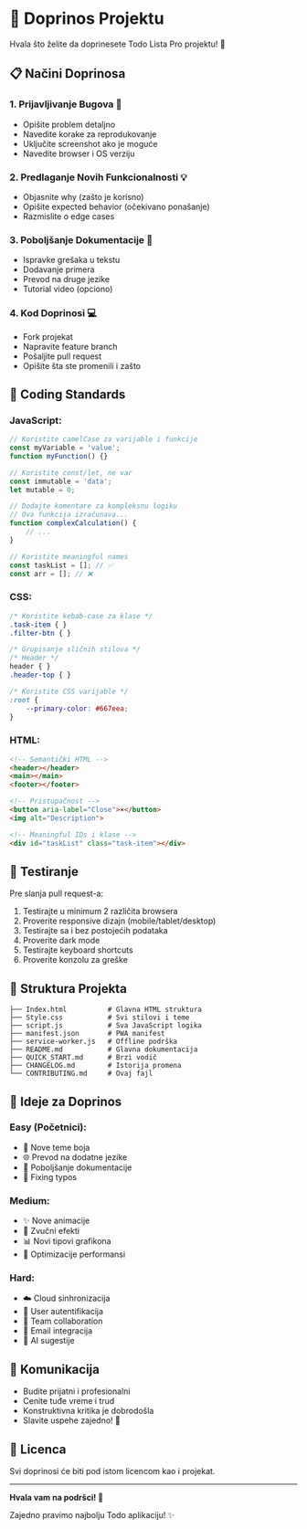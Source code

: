 # 🤝 Doprinos Projektu

Hvala što želite da doprinesete Todo Lista Pro projektu! 🎉

## 📋 Načini Doprinosa

### 1. **Prijavljivanje Bugova** 🐛
- Opišite problem detaljno
- Navedite korake za reprodukovanje
- Uključite screenshot ako je moguće
- Navedite browser i OS verziju

### 2. **Predlaganje Novih Funkcionalnosti** 💡
- Objasnite why (zašto je korisno)
- Opišite expected behavior (očekivano ponašanje)
- Razmislite o edge cases

### 3. **Poboljšanje Dokumentacije** 📝
- Ispravke grešaka u tekstu
- Dodavanje primera
- Prevod na druge jezike
- Tutorial video (opciono)

### 4. **Kod Doprinosi** 💻
- Fork projekat
- Napravite feature branch
- Pošaljite pull request
- Opišite šta ste promenili i zašto

## 🎨 Coding Standards

### JavaScript:
```javascript
// Koristite camelCase za varijable i funkcije
const myVariable = 'value';
function myFunction() {}

// Koristite const/let, ne var
const immutable = 'data';
let mutable = 0;

// Dodajte komentare za kompleksnu logiku
// Ova funkcija izračunava...
function complexCalculation() {
    // ...
}

// Koristite meaningful names
const taskList = []; // ✅
const arr = []; // ❌
```

### CSS:
```css
/* Koristite kebab-case za klase */
.task-item { }
.filter-btn { }

/* Grupisanje sličnih stilova */
/* Header */
header { }
.header-top { }

/* Koristite CSS varijable */
:root {
    --primary-color: #667eea;
}
```

### HTML:
```html
<!-- Semantički HTML -->
<header></header>
<main></main>
<footer></footer>

<!-- Pristupačnost -->
<button aria-label="Close">×</button>
<img alt="Description">

<!-- Meaningful IDs i klase -->
<div id="taskList" class="task-item"></div>
```

## 🧪 Testiranje

Pre slanja pull request-a:
1. Testirajte u minimum 2 različita browsera
2. Proverite responsive dizajn (mobile/tablet/desktop)
3. Testirajte sa i bez postojećih podataka
4. Proverite dark mode
5. Testirajte keyboard shortcuts
6. Proverite konzolu za greške

## 📁 Struktura Projekta

```
├── Index.html          # Glavna HTML struktura
├── Style.css           # Svi stilovi i teme
├── script.js           # Sva JavaScript logika
├── manifest.json       # PWA manifest
├── service-worker.js   # Offline podrška
├── README.md           # Glavna dokumentacija
├── QUICK_START.md      # Brzi vodič
├── CHANGELOG.md        # Istorija promena
└── CONTRIBUTING.md     # Ovaj fajl
```

## 🌟 Ideje za Doprinos

### Easy (Početnici):
- 🎨 Nove teme boja
- 🌐 Prevod na dodatne jezike
- 📝 Poboljšanje dokumentacije
- 🐛 Fixing typos

### Medium:
- ✨ Nove animacije
- 🎵 Zvučni efekti
- 📊 Novi tipovi grafikona
- 🔧 Optimizacije performansi

### Hard:
- ☁️ Cloud sinhronizacija
- 🔐 User autentifikacija
- 👥 Team collaboration
- 📧 Email integracija
- 🤖 AI sugestije

## 💬 Komunikacija

- Budite prijatni i profesionalni
- Cenite tuđe vreme i trud
- Konstruktivna kritika je dobrodošla
- Slavite uspehe zajedno! 🎉

## 📄 Licenca

Svi doprinosi će biti pod istom licencom kao i projekat.

---

**Hvala vam na podršci! 🚀**

Zajedno pravimo najbolju Todo aplikaciju! ✨

